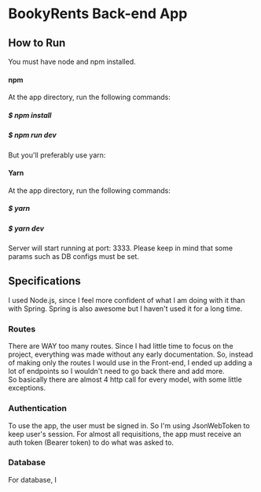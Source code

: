 # BookyRents Back-end App

## How to Run
You must have node and npm installed. 
#### npm
At the app directory, run the following commands: <br />
##### $ npm install
##### $ npm run dev
But you'll preferably use yarn:
#### Yarn
At the app directory, run the following commands: <br />
##### $ yarn
##### $ yarn dev
Server will start running at port: 3333. Please keep in mind that some params such as DB configs must be set.

## Specifications
I used Node.js, since I feel more confident of what I am doing with it than with Spring. Spring is also awesome but I haven't used it for a long time.
<br />
### Routes
There are WAY too many routes. Since I had little time to focus on the project, everything was made without any early documentation. So, instead of making only the routes I would use in the Front-end, I ended up adding a lot of endpoints so I wouldn't need to go back there and add more.<br />
So basically there are almost 4 http call for every model, with some little exceptions.
<br />
### Authentication
To use the app, the user must be signed in. So I'm using JsonWebToken to keep user's session. For almost all requisitions, the app must receive an auth token (Bearer token) to do what was asked to.

### Database
For database, I 
